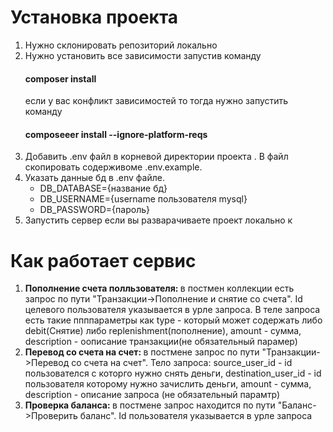<h1>Установка проекта</h1>
<ol>
    <li>Нужно склонировать репозиторий локально</li>
    <li>Нужно установить все зависимости запустив команду <h4>composer install</h4> если у вас конфликт зависимостей то тогда нужно запустить команду <h4>composeeer install  --ignore-platform-reqs</h4></li>
    <li>Добавить .env файл в корневой директории проекта . В файл скопировать содерживоме .env.example.</li>
    
<li>
    Указать данные бд в .env файле.
    <ul>
        <li>
            DB_DATABASE={название бд}
        </li>
        <li>
            DB_USERNAME={username пользователя  mysql}
        </li>
        <li>
            DB_PASSWORD={пароль}
        </li>
    </ul>
</li>
    <li>Запустить сервер если вы разварачиваете проект локально к</li>
</ol>

<h1>Как работает сервис</h1>
<ol>
    <li><b>Пополнение счета полльзователя: </b> в постмен коллекции есть запрос по пути "Транзакции->Пополнение и снятие со счета". Id целевого пользователя указывается в урле запроса. В теле запроса есть такие ппппараметры как type - который может содержать либо debit(Снятие) либо replenishment(пополнение), amount - сумма, description - оописание транзакции(не обязательный парамер) </li>
    <li><b>Перевод со счета на счет: </b> в постмене запрос по пути "Транзакции->Перевод со счета на счет". Тело запроса: source_user_id - id пользователся с которго нужно снять деньги, destination_user_id - id пользователя которому нужно зачислить деньги, amount - сумма, description - описание запроса (не обязательный парамтр)</li>
    <li><b>Проверка баланса: </b> в постмене запрос находится по пути "Баланс->Проверить баланс". Id пользователя указывается в урле запроса</li>
</ol>
